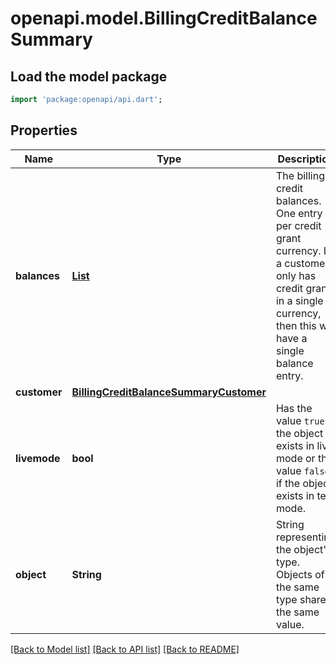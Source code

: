 # openapi.model.BillingCreditBalanceSummary

## Load the model package
```dart
import 'package:openapi/api.dart';
```

## Properties
Name | Type | Description | Notes
------------ | ------------- | ------------- | -------------
**balances** | [**List<CreditBalance>**](CreditBalance.md) | The billing credit balances. One entry per credit grant currency. If a customer only has credit grants in a single currency, then this will have a single balance entry. | [default to const []]
**customer** | [**BillingCreditBalanceSummaryCustomer**](BillingCreditBalanceSummaryCustomer.md) |  | 
**livemode** | **bool** | Has the value `true` if the object exists in live mode or the value `false` if the object exists in test mode. | 
**object** | **String** | String representing the object's type. Objects of the same type share the same value. | 

[[Back to Model list]](../README.md#documentation-for-models) [[Back to API list]](../README.md#documentation-for-api-endpoints) [[Back to README]](../README.md)


